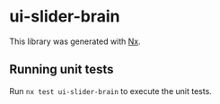 # ui-slider-brain

This library was generated with [Nx](https://nx.dev).

## Running unit tests

Run `nx test ui-slider-brain` to execute the unit tests.
